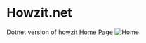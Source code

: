 # Howzit.net
 Dotnet version of howzit
[Home Page](Screenshots/Home%20full.png)
![Home](Event%20Management%20API/Screenshots/Screenshot%202024-08-23%20120557.png)
